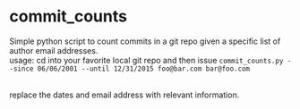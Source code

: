 # commit_counts
Simple python script to count commits in a git repo given a specific list of author email addresses.
<br>
usage: cd into your favorite local git repo and then issue
`commit_counts.py --since 06/06/2001 --until 12/31/2015 foo@bar.com bar@foo.com`

<br>replace the dates and email address with relevant information.